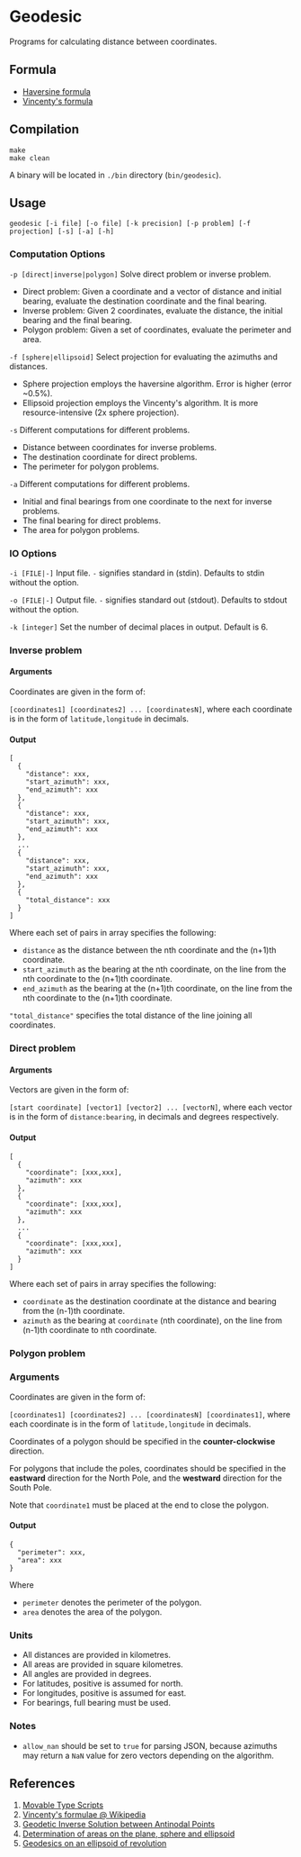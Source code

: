 # Geodesic
Programs for calculating distance between coordinates.

## Formula
* [Haversine formula](https://en.wikipedia.org/wiki/Haversine_formula)
* [Vincenty's formula](https://en.wikipedia.org/wiki/Vincenty%27s_formulae)

## Compilation
```
make
make clean
```
A binary will be located in `./bin` directory (`bin/geodesic`).

## Usage
```
geodesic [-i file] [-o file] [-k precision] [-p problem] [-f projection] [-s] [-a] [-h]
```
### Computation Options
`-p [direct|inverse|polygon]` Solve direct problem or inverse problem.
* Direct problem: Given a coordinate and a vector of distance and initial bearing, evaluate the destination coordinate and the final bearing.
* Inverse problem: Given 2 coordinates, evaluate the distance, the initial bearing and the final bearing.
* Polygon problem: Given a set of coordinates, evaluate the perimeter and area.

`-f [sphere|ellipsoid]` Select projection for evaluating the azimuths and distances.
* Sphere projection employs the haversine algorithm. Error is higher (error ~0.5%).
* Ellipsoid projection employs the Vincenty's algorithm. It is more resource-intensive (2x sphere projection).

`-s` Different computations for different problems.
* Distance between coordinates for inverse problems.
* The destination coordinate for direct problems.
* The perimeter for polygon problems.

`-a` Different computations for different problems.
* Initial and final bearings from one coordinate to the next for inverse problems.
* The final bearing for direct problems.
* The area for polygon problems.

### IO Options
`-i [FILE|-]` Input file. `-` signifies standard in (stdin). Defaults to stdin without the option.

`-o [FILE|-]` Output file. `-` signifies standard out (stdout). Defaults to stdout without the option.

`-k [integer]` Set the number of decimal places in output. Default is 6.

### Inverse problem

#### Arguments
Coordinates are given in the form of:

`[coordinates1] [coordinates2] ... [coordinatesN]`, where
each coordinate is in the form of `latitude,longitude` in decimals.

#### Output
```
[
  {
    "distance": xxx,
    "start_azimuth": xxx,
    "end_azimuth": xxx
  },
  {
    "distance": xxx,
    "start_azimuth": xxx,
    "end_azimuth": xxx
  },
  ...
  {
    "distance": xxx,
    "start_azimuth": xxx,
    "end_azimuth": xxx
  },
  {
    "total_distance": xxx
  }
]
```
Where
each set of pairs in array specifies the following:
* `distance` as the distance between the nth coordinate and the (n+1)th coordinate.
* `start_azimuth` as the bearing at the nth coordinate, on the line from the nth coordinate to the (n+1)th coordinate.
* `end_azimuth` as the bearing at the (n+1)th coordinate, on the line from the nth coordinate to the (n+1)th coordinate.
 
`"total_distance"` specifies the total distance of the line joining all coordinates.

### Direct problem


#### Arguments
Vectors are given in the form of:

`[start coordinate] [vector1] [vector2] ... [vectorN]`, where
each vector is in the form of `distance:bearing`, in decimals and degrees respectively.

#### Output
```
[
  {
    "coordinate": [xxx,xxx],
    "azimuth": xxx
  },
  {
    "coordinate": [xxx,xxx],
    "azimuth": xxx
  },
  ...
  {
    "coordinate": [xxx,xxx],
    "azimuth": xxx
  }
]
```
Where
each set of pairs in array specifies the following:
* `coordinate` as the destination coordinate at the distance and bearing from the (n-1)th coordinate.
* `azimuth` as the bearing at `coordinate` (nth coordinate), on the line from (n-1)th coordinate to nth coordinate.

### Polygon problem

### Arguments
Coordinates are given in the form of:

`[coordinates1] [coordinates2] ... [coordinatesN] [coordinates1]`, where
each coordinate is in the form of `latitude,longitude` in decimals.

Coordinates of a polygon should be specified in the **counter-clockwise** direction.

For polygons that include the poles, coordinates should be specified in the **eastward** direction for the North Pole, and the **westward** direction for the South Pole.

Note that `coordinate1` must be placed at the end to close the polygon.

#### Output
```
{
  "perimeter": xxx,
  "area": xxx
}
```
Where
* `perimeter` denotes the perimeter of the polygon.
* `area` denotes the area of the polygon.

### Units
* All distances are provided in kilometres.
* All areas are provided in square kilometres.
* All angles are provided in degrees.
* For latitudes, positive is assumed for north.
* For longitudes, positive is assumed for east.
* For bearings, full bearing must be used.

### Notes
* `allow_nan` should be set to `true` for parsing JSON, because azimuths may return a `NaN` value for zero vectors depending on the algorithm.

## References
1. [Movable Type Scripts](https://www.movable-type.co.uk/scripts/latlong.html)
2. [Vincenty's formulae @ Wikipedia](https://en.wikipedia.org/wiki/Vincenty%27s_formulae)
3. [Geodetic Inverse Solution between Antinodal Points](https://geographiclib.sourceforge.io/geodesic-papers/vincenty75b.pdf)
4. [Determination of areas on the plane, sphere and ellipsoid](https://www.tandfonline.com/doi/abs/10.1179/sre.2006.38.301.583?journalCode=ysre20)
5. [Geodesics on an ellipsoid of revolution](https://arxiv.org/pdf/1102.1215.pdf)
